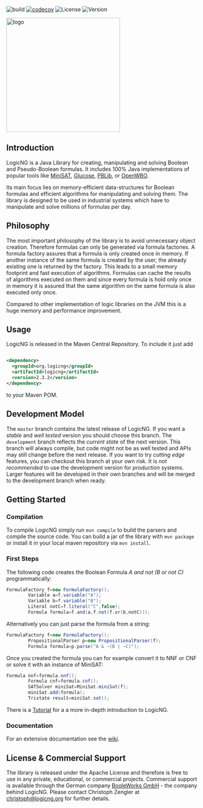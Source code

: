 ![build](https://github.com/logic-ng/LogicNG/workflows/build/badge.svg) [![codecov](https://codecov.io/gh/logic-ng/LogicNG/branch/development/graph/badge.svg)](https://codecov.io/gh/logic-ng/LogicNG) ![License](https://img.shields.io/badge/license-Apache%202-blue.svg) ![Version](https://img.shields.io/badge/version-2.3.2-ff69b4.svg)

<img src="https://github.com/logic-ng/LogicNG/blob/master/doc/logo/logo_big.png" alt="logo" width="300">

## Introduction

LogicNG is a Java Library for creating, manipulating and solving Boolean and Pseudo-Boolean formulas. It includes 100% Java implementations of popular tools
like [MiniSAT](http://minisat.se), [Glucose](http://www.labri.fr/perso/lsimon/glucose/), [PBLib](http://tools.computational-logic.org/content/pblib.php),
or [OpenWBO](http://sat.inesc-id.pt/open-wbo/).

Its main focus lies on memory-efficient data-structures for Boolean formulas and efficient algorithms for manipulating and solving them. The library is designed
to be used in industrial systems which have to manipulate and solve millions of formulas per day.

## Philosophy

The most important philosophy of the library is to avoid unnecessary object creation. Therefore formulas can only be generated via formula factories. A formula
factory assures that a formula is only created once in memory. If another instance of the same formula is created by the user, the already existing one is
returned by the factory. This leads to a small memory footprint and fast execution of algorithms. Formulas can cache the results of algorithms executed on them
and since every formula is hold only once in memory it is assured that the same algorithm on the same formula is also executed only once.

Compared to other implementation of logic libraries on the JVM this is a huge memory and performance improvement.

## Usage

LogicNG is released in the Maven Central Repository. To include it just add

```xml

<dependency>
  <groupId>org.logicng</groupId>
  <artifactId>logicng</artifactId>
  <version>2.3.2</version>
</dependency>
```

to your Maven POM.

## Development Model

The `master` branch contains the latest release of LogicNG. If you want a *stable* and *well tested* version you should choose this branch. The `development`
branch reflects the *current state* of the next version. This branch will always compile, but code might not be as well tested and APIs may still change before
the next release. If you want to try *cutting edge* features, you can checkout this branch at your own risk. It is *not recommended* to use the development
version for *production* systems. Larger features will be developed in their own branches and will be merged to the development branch when ready.

## Getting Started

### Compilation

To compile LogicNG simply run `mvn compile` to build the parsers and compile the source code. You can build a jar of the library with `mvn package` or install
it in your local maven repository via `mvn install`.

### First Steps

The following code creates the Boolean Formula *A and not (B or not C)* programmatically:

```java
FormulaFactory f=new FormulaFactory();
        Variable a=f.variable("A");
        Variable b=f.variable("B");
        Literal notC=f.literal("C",false);
        Formula formula=f.and(a,f.not(f.or(b,notC)));
```

Alternatively you can just parse the formula from a string:

```java
FormulaFactory f=new FormulaFactory();
        PropositionalParser p=new PropositionalParser(f);
        Formula formula=p.parse("A & ~(B | ~C)");
```

Once you created the formula you can for example convert it to NNF or CNF or solve it with an instance of MiniSAT:

```java
Formula nnf=formula.nnf();
        Formula cnf=formula.cnf();
        SATSolver miniSat=MiniSat.miniSat(f);
        miniSat.add(formula);
        Tristate result=miniSat.sat();
```

There is a [Tutorial](https://github.com/logic-ng/LogicNG/wiki/Chapter-1%3A-Introduction-And-Problem-Modelling) for a a more in-depth introduction to LogicNG.

### Documentation

For an extensive documentation see the [wiki](https://github.com/logic-ng/LogicNG/wiki).

## License & Commercial Support

The library is released under the Apache License and therefore is free to use in any private, educational, or commercial projects. Commercial support is
available through the German company [BooleWorks GmbH](http://www.booleworks.com) - the company behind LogicNG. Please contact Christoph Zengler at
christoph@logicng.org for further details.

